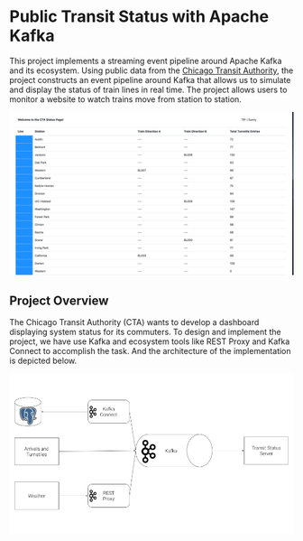 # Public Transit Status with Apache Kafka

This project implements a streaming event pipeline around Apache Kafka and its ecosystem. Using public data from the [Chicago Transit Authority](https://www.transitchicago.com/data/), 
the project constructs an event pipeline around Kafka that allows us to simulate and display the status of train lines in real time. The project allows users
to monitor a website to watch trains move from station to station.

![CTA Train Status UI](images/ui.png)


## Project Overview

The Chicago Transit Authority (CTA) wants to develop a dashboard displaying system status for its commuters. To design and implement the project, we have use Kafka and ecosystem tools like REST Proxy and Kafka Connect to accomplish the task. And the architecture of the implementation is depicted below.

![Project Architecture](images/diagram.png)


